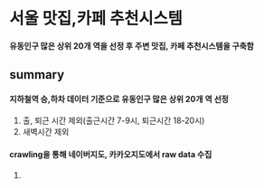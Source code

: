 # 서울 맛집,카페 추천시스템
#### 유동인구 많은 상위 20개 역을 선정 후 주변 맛집, 카페 추천시스템을 구축함

## summary
#### 지하철역 승,하차 데이터 기준으로 유동인구 많은 상위 20개 역 선정
1. 출, 퇴근 시간 제외(출근시간 7-9시, 퇴근시간 18-20시)
2. 새벽시간 제외

#### crawling을 통해 네이버지도, 카카오지도에서 raw data 수집
1. 
